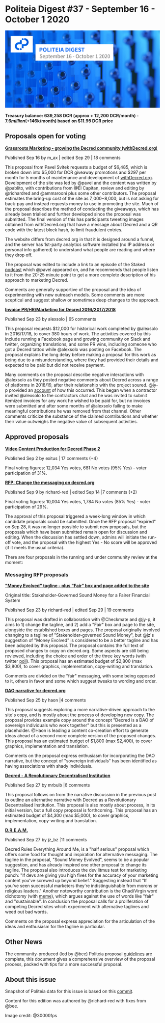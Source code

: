 # Politeia Digest #37 - September 16 - October 1 2020

![Image credit: @30000fps](img/issue037/037-title.png)

**Treasury balance: 639,258 DCR (approx + 12,200 DCR/month) - $7.6 million (+$146k/month) based on $11.95 DCR price**

## Proposals open for voting

**[Grassroots Marketing - growing the Decred community (withDecred.org)](https://proposals.decred.org/proposals/2bf72e6)**

Published Sep 16 by m_ax | edited Sep 29 | 18 comments

This proposal from Pavel Svitek requests a budget of $6,485, which is broken down into $5,000 for DCR giveaway promotions and $297 per month for 5 months of maintenance and development of [withDecred.org](https://withDecred.org). Development of the site was led by @pavel and the content was written by @pablito, with contributions from @El Capitan, review and editing by @richardred and @ammarooni plus some other contributors. The proposal estimates the bring-up cost of the site as $7,000-$8,000, but is not asking for back-pay and instead requests money to use in promoting the site. Much of the proposal describes the method of conducting the giveaways, which has already been trialled and further developed since the proposal was submitted. The final version of this has participants tweeting images obtained from withDecred.org that have a message about Decred and a QR code with the latest block hash, to limit fraudulent entries.

The website differs from decred.org in that it is designed around a funnel, and the server has 1st-party analytics software installed (no IP address or personal info gathered) to understand what people are reading and where they drop off.

The proposal was edited to include a link to an episode of the Staked [podcast](https://anchor.fm/staked-podcast/episodes/Interview-with-Pavel-Svitek-Co-founder-of-WithDecred-org-ek1749) which @pavel appeared on, and he recommends that people listen to it from the 20-25 minute point to get a more complete description of his approach to marketing Decred.

Comments are generally supportive of the proposal and the idea of experimenting with new outreach models. Some comments are more sceptical and suggest shallow or sometimes deep changes to the approach.

**[Invoice PR/HR/Marketing for Decred 2016/2017/2018](https://proposals.decred.org/proposals/f279ed5)**

Published Sep 23 by alexsolo | 65 comments

This proposal requests $12,000 for historical work completed by @alexsolo in 2016/17/18, to cover 380 hours of work. The activities covered by this include running a Facebook page and growing community on Slack and twitter, organizing translations, and some PR wins, including someone who got a Decred tattoo while @alexsolo was posting on Facebook. The proposal explains the long delay before making a proposal for this work as being due to a misunderstanding, where they had provided their details and expected to be paid but did not receive payment.

Many comments on the proposal describe negative interactions with @alexsolo as they posted negative comments about Decred across a range of platforms in 2018/19, after their relationship with the project soured. @jy-p provided an [account](https://proposals.decred.org/proposals/f279ed5695c9aff93e935a4665b67cff2f1032a2baffc6f3474cd0c97f9dde53/comments/48) of how this occurred. This began when a contractor invited @alexsolo to the contractors chat and he was invited to submit itemized invoices for any work he wished to be paid for, but no invoices were submitted and after some months of @alexsolo failing to make meaningful contributions he was removed from that channel. Other comments criticize the substance of the claimed contributions and whether their value outweighs the negative value of subsequent activities.

## Approved proposals

**[Video Content Production for Decred Phase 2](https://proposals.decred.org/proposals/1e55a41)**

Published Sep 2 by exitus | 17 comments (+4)

Final voting figures: 12,034 Yes votes, 681 No votes (95% Yes) - voter participation of 31%.

**[RFP: Change the messaging on decred.org](https://proposals.decred.org/proposals/91becea)**

Published Sep 9 by richard-red | edited Sep 14 |7 comments (+2)

Final voting figures: 10,004 Yes votes, 1,784 No votes (85% Yes) - voter participation of 29%.

The approval of this proposal triggered a week-long window in which candidate proposals could be submitted. Once the RFP proposal "expired" on Sep 28, it was no longer possible to submit new proposals, but the proposals which have been submitted remain open for discussion and editing. When the discussion has settled down, admins will initiate the run-off vote, and the proposal with the highest Yes - No score will be approved (if it meets the usual criteria).

There are four proposals in the running and under community review at the moment:

### Messaging RFP proposals

**["Money Evolved" tagline - plus "Fair" box and page added to the site](https://proposals.decred.org/proposals/f0a00d5)**

Original title: Stakeholder-Governed Sound Money for a Fairer Financial System

Published Sep 23 by richard-red | edited Sep 29 | 19 comments

This proposal was drafted in collaboration with @Checkmate and @jy-p, it aims to 1) change the tagline, and 2) add a "Fair" box and page to the site, alongside the established boxes and pages. The proposal originally involved changing to a tagline of "Stakeholder-governed Sound Money", but @jz's suggestion of "Money Evolved" is considered to be a better tagline and has been adopted by this proposal. The proposal contains the full text of proposed changes to copy on decred.org. Some aspects are still being reviewed, including the choice and order of the three key words (with twitter [poll](https://twitter.com/RichardRed0x/status/1311253948318265345)). This proposal has an estimated budget of $2,800 (max $3,800), to cover graphics, implementation, copy-writing and translation.

Comments are divided on the "fair" messaging, with some being opposed to it, others in favor and some which suggest tweaks to wording and order.

**[DAO narrative for decred.org](https://proposals.decred.org/proposals/02d9fc2)**

Published Sep 25 by haon |4 comments

This proposal suggests exploring a more narrative-driven approach to the site's copy, and is mostly about the process of developing new copy. The proposal provides example copy around the concept "Decred is a DAO of sovereign individuals who work together" but this is presented as a placeholder. @Haon is leading a content co-creation effort to generate ideas ahead of a second more complete version of the proposed changes. This proposal has an estimated budget of $1,800 (max $2,400), to cover graphics, implementation and translation.

Comments on the proposal express enthusiasm for incorporating the DAO narrative, but the concept of "sovereign individuals" has been identified as having associations with shady individuals.

**[Decred - A Revolutionary Decentralised Institution](https://proposals.decred.org/proposals/d6ff458)**

Published Sep 27 by mrbulb |6 comments

This proposal follows on from the narrative discussion in the previous post to outline an alternative narrative with Decred as a Revolutionary Decentralised Institution. This proposal is also mostly about process, in its initial version, but a full copy proposal is forthcoming. This proposal has an estimated budget of $4,300 (max $5,000), to cover graphics, implementation, copy-writing and translation.

**[D.R.E.A.M.](https://proposals.decred.org/proposals/4532397)**

Published Sep 27 by jz_bz |11 comments

Decred Rules Everything Around Me, is a "half serious" proposal which offers some food for thought and inspiration for alternative messaging. The tagline in the proposal, "Sound Money Evolved", seems to be a popular suggestion, and has already inspired one other proposal to change its tagline. The proposal also introduces the dev litmus test for marketing punch: "If devs are giving you high fives for the accuracy of your marketing content you've screwed up beyond belief." Suggesting instead that "If you've seen successful marketers they're indistinguishable from morons or religious leaders." Another noteworthy contribution is the Chad/Virgin word dichotomy (with [meme](https://twitter.com/jz_bz/status/1310639727477915648)), which argues against the use of words like "fair" and "sustainable". In conclusion the proposal calls for a proliferation of competing Decred sites which experiment with alternative taglines and weed out bad words.

Comments on the proposal express appreciation for the articulation of the ideas and enthusiasm for the tagline in particular.

## Other News

The community-produced (led by @bee) Politeia proposal [guidelines](https://github.com/decredcommunity/guidelines/blob/master/proposals.md) are complete, this document gives a comprehensive overview of the proposal process, packed with tips for a more successful proposal.

## About this issue

Snapshot of Politeia data for this issue is based on this [commit](https://github.com/decred-proposals/mainnet/commit/60ce930dfe1aab89ec007dd0faa99e9754fa4a63).

Content for this edition was authored by @richard-red with fixes from @bee.

Image credit: @30000fps
